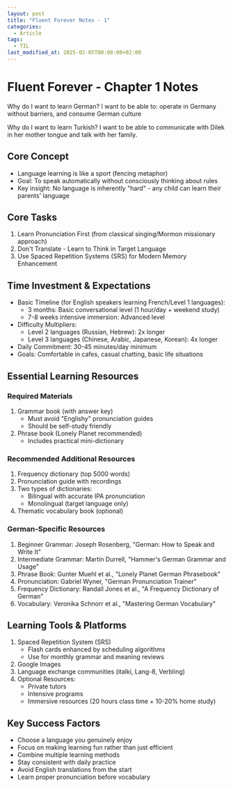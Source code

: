 ```yaml
---
layout: post
title: "Fluent Forever Notes - 1"
categories:
  - Article
tags:
  - TIL
last_modified_at: 2025-02-05T00:08:00+02:00
---
```


# Fluent Forever - Chapter 1 Notes

Why do I want to learn German?
I want to be able to: operate in Germany without barriers, and consume German culture

Why do I want to learn Turkish?
I want to be able to communicate with Dilek in her mother tongue and talk with her family.

## Core Concept
- Language learning is like a sport (fencing metaphor)
- Goal: To speak automatically without consciously thinking about rules
- Key insight: No language is inherently "hard" - any child can learn their parents' language

## Core Tasks
1. Learn Pronunciation First (from classical singing/Mormon missionary approach)
2. Don't Translate - Learn to Think in Target Language
3. Use Spaced Repetition Systems (SRS) for Modern Memory Enhancement

## Time Investment & Expectations
- Basic Timeline (for English speakers learning French/Level 1 languages):
  - 3 months: Basic conversational level (1 hour/day + weekend study)
  - 7-8 weeks intensive immersion: Advanced level
- Difficulty Multipliers:
  - Level 2 languages (Russian, Hebrew): 2x longer
  - Level 3 languages (Chinese, Arabic, Japanese, Korean): 4x longer
- Daily Commitment: 30-45 minutes/day minimum
- Goals: Comfortable in cafes, casual chatting, basic life situations

## Essential Learning Resources

### Required Materials
1. Grammar book (with answer key)
   - Must avoid "Englishy" pronunciation guides
   - Should be self-study friendly
2. Phrase book (Lonely Planet recommended)
   - Includes practical mini-dictionary

### Recommended Additional Resources
1. Frequency dictionary (top 5000 words)
2. Pronunciation guide with recordings
3. Two types of dictionaries:
   - Bilingual with accurate IPA pronunciation
   - Monolingual (target language only)
4. Thematic vocabulary book (optional)

### German-Specific Resources
1. Beginner Grammar: Joseph Rosenberg, "German: How to Speak and Write It"
2. Intermediate Grammar: Martin Durrell, "Hammer's German Grammar and Usage"
3. Phrase Book: Gunter Muehl et al., "Lonely Planet German Phrasebook"
4. Pronunciation: Gabriel Wyner, "German Pronunciation Trainer"
5. Frequency Dictionary: Randall Jones et al., "A Frequency Dictionary of German"
6. Vocabulary: Veronika Schnorr et al., "Mastering German Vocabulary"

## Learning Tools & Platforms
1. Spaced Repetition System (SRS)
   - Flash cards enhanced by scheduling algorithms
   - Use for monthly grammar and meaning reviews
2. Google Images
3. Language exchange communities (italki, Lang-8, Verbling)
4. Optional Resources:
   - Private tutors
   - Intensive programs
   - Immersive resources (20 hours class time + 10-20% home study)

## Key Success Factors
- Choose a language you genuinely enjoy
- Focus on making learning fun rather than just efficient
- Combine multiple learning methods
- Stay consistent with daily practice
- Avoid English translations from the start
- Learn proper pronunciation before vocabulary